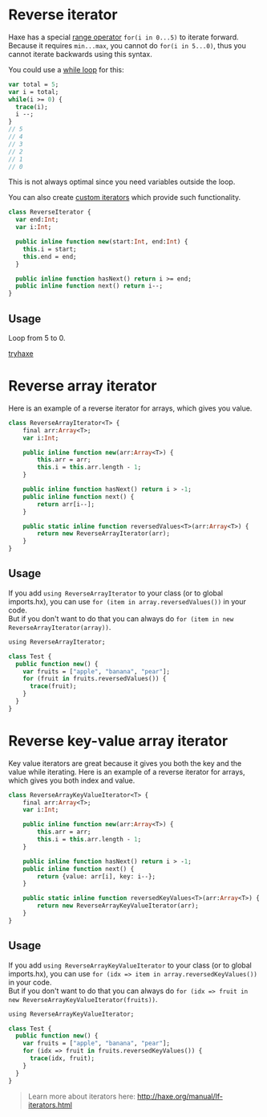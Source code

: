 [tags]: / "iterator"

# Reverse iterator

Haxe has a special [range operator](http://haxe.org/manual/expression-for.html) `for(i in 0...5)` to iterate forward. 
Because it requires `min...max`, you cannot do `for(i in 5...0)`, thus you cannot iterate backwards using this syntax.

You could use a [while loop](http://haxe.org/manual/expression-while.html) for this:
  
```haxe
var total = 5;
var i = total;
while(i >= 0) {
  trace(i);
  i --;
}
// 5
// 4
// 3
// 2
// 1
// 0
```

This is not always optimal since you need variables outside the loop. 

You can also create [custom iterators](http://haxe.org/manual/lf-iterators.html) which provide such functionality.

```haxe
class ReverseIterator {
  var end:Int;
  var i:Int;

  public inline function new(start:Int, end:Int) {
    this.i = start;
    this.end = end;
  }

  public inline function hasNext() return i >= end;
  public inline function next() return i--;
}
```

## Usage

Loop from 5 to 0.

[tryhaxe](http://try.haxe.org/embed/ae6ef)


# Reverse array iterator

Here is an example of a reverse iterator for arrays, which gives you value.

```haxe
class ReverseArrayIterator<T> {
	final arr:Array<T>;
	var i:Int;

	public inline function new(arr:Array<T>) {
		this.arr = arr;
		this.i = this.arr.length - 1; 
	}

	public inline function hasNext() return i > -1;
	public inline function next() {
		return arr[i--];
	}

	public static inline function reversedValues<T>(arr:Array<T>) {
		return new ReverseArrayIterator(arr);
	}
}
```

## Usage

If you add `using ReverseArrayIterator` to your class (or to global imports.hx), you can use `for (item in array.reversedValues())` in your code.  
But if you don't want to do that you can always do `for (item in new ReverseArrayIterator(array))`.

```haxe
using ReverseArrayIterator;

class Test {
  public function new() {
    var fruits = ["apple", "banana", "pear"];
    for (fruit in fruits.reversedValues()) {
      trace(fruit);
    }
  }
}
```

# Reverse key-value array iterator

Key value iterators are great because it gives you both the key and the value while iterating. 
Here is an example of a reverse iterator for arrays, which gives you both index and value.

```haxe
class ReverseArrayKeyValueIterator<T> {
	final arr:Array<T>;
	var i:Int;

	public inline function new(arr:Array<T>) {
		this.arr = arr;
		this.i = this.arr.length - 1; 
	}

	public inline function hasNext() return i > -1;
	public inline function next() {
		return {value: arr[i], key: i--};
	}

	public static inline function reversedKeyValues<T>(arr:Array<T>) {
		return new ReverseArrayKeyValueIterator(arr);
	}
}
```

## Usage

If you add `using ReverseArrayKeyValueIterator` to your class (or to global imports.hx), you can use `for (idx => item in array.reversedKeyValues())` in your code.  
But if you don't want to do that you can always do `for (idx => fruit in new ReverseArrayKeyValueIterator(fruits))`.

```haxe
using ReverseArrayKeyValueIterator;

class Test {
  public function new() {
    var fruits = ["apple", "banana", "pear"];
    for (idx => fruit in fruits.reversedKeyValues()) {
      trace(idx, fruit);
    }
  }
}
```

> Learn more about iterators here: <http://haxe.org/manual/lf-iterators.html>
